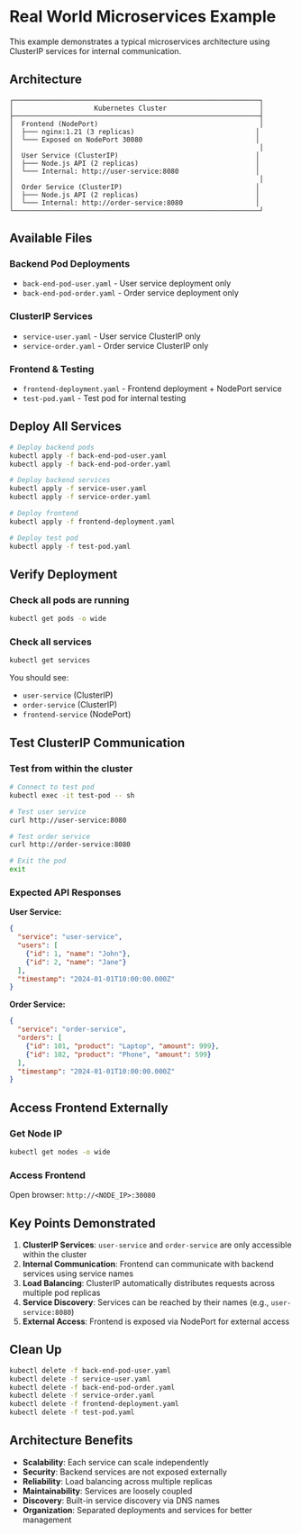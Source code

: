 # Real World Microservices Example

This example demonstrates a typical microservices architecture using ClusterIP services for internal communication.

## Architecture

```
┌─────────────────────────────────────────────────────────────┐
│                    Kubernetes Cluster                       │
├─────────────────────────────────────────────────────────────┤
│  Frontend (NodePort)                                        │
│  ├─── nginx:1.21 (3 replicas)                              │
│  └─── Exposed on NodePort 30080                            │
│                                                             │
│  User Service (ClusterIP)                                  │
│  ├─── Node.js API (2 replicas)                             │
│  └─── Internal: http://user-service:8080                   │
│                                                             │
│  Order Service (ClusterIP)                                 │
│  ├─── Node.js API (2 replicas)                             │
│  └─── Internal: http://order-service:8080                  │
└─────────────────────────────────────────────────────────────┘
```

## Available Files

### Backend Pod Deployments
- `back-end-pod-user.yaml` - User service deployment only
- `back-end-pod-order.yaml` - Order service deployment only

### ClusterIP Services
- `service-user.yaml` - User service ClusterIP only  
- `service-order.yaml` - Order service ClusterIP only

### Frontend & Testing
- `frontend-deployment.yaml` - Frontend deployment + NodePort service
- `test-pod.yaml` - Test pod for internal testing

## Deploy All Services

```bash
# Deploy backend pods
kubectl apply -f back-end-pod-user.yaml
kubectl apply -f back-end-pod-order.yaml

# Deploy backend services
kubectl apply -f service-user.yaml
kubectl apply -f service-order.yaml

# Deploy frontend
kubectl apply -f frontend-deployment.yaml

# Deploy test pod
kubectl apply -f test-pod.yaml
```

## Verify Deployment

### Check all pods are running

```bash
kubectl get pods -o wide
```

### Check all services

```bash
kubectl get services
```

You should see:
- `user-service` (ClusterIP)
- `order-service` (ClusterIP)
- `frontend-service` (NodePort)

## Test ClusterIP Communication

### Test from within the cluster

```bash
# Connect to test pod
kubectl exec -it test-pod -- sh

# Test user service
curl http://user-service:8080

# Test order service
curl http://order-service:8080

# Exit the pod
exit
```

### Expected API Responses

**User Service:**
```json
{
  "service": "user-service",
  "users": [
    {"id": 1, "name": "John"},
    {"id": 2, "name": "Jane"}
  ],
  "timestamp": "2024-01-01T10:00:00.000Z"
}
```

**Order Service:**
```json
{
  "service": "order-service",
  "orders": [
    {"id": 101, "product": "Laptop", "amount": 999},
    {"id": 102, "product": "Phone", "amount": 599}
  ],
  "timestamp": "2024-01-01T10:00:00.000Z"
}
```

## Access Frontend Externally

### Get Node IP

```bash
kubectl get nodes -o wide
```

### Access Frontend

Open browser: `http://<NODE_IP>:30080`

## Key Points Demonstrated

1. **ClusterIP Services**: `user-service` and `order-service` are only accessible within the cluster
2. **Internal Communication**: Frontend can communicate with backend services using service names
3. **Load Balancing**: ClusterIP automatically distributes requests across multiple pod replicas
4. **Service Discovery**: Services can be reached by their names (e.g., `user-service:8080`)
5. **External Access**: Frontend is exposed via NodePort for external access

## Clean Up

```bash
kubectl delete -f back-end-pod-user.yaml
kubectl delete -f service-user.yaml
kubectl delete -f back-end-pod-order.yaml
kubectl delete -f service-order.yaml
kubectl delete -f frontend-deployment.yaml
kubectl delete -f test-pod.yaml
```

## Architecture Benefits

- **Scalability**: Each service can scale independently
- **Security**: Backend services are not exposed externally
- **Reliability**: Load balancing across multiple replicas
- **Maintainability**: Services are loosely coupled
- **Discovery**: Built-in service discovery via DNS names
- **Organization**: Separated deployments and services for better management 